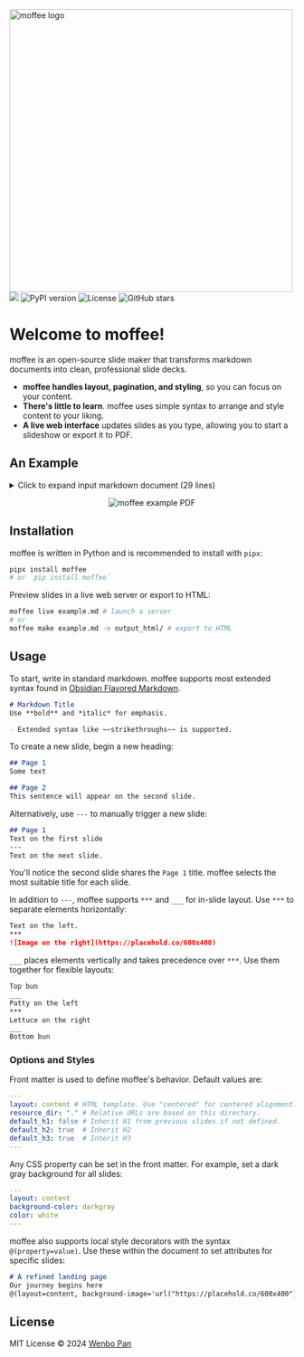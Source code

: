 <a href="https://github.com/BMPixel/moffee">
<img src="https://github.com/user-attachments/assets/37fa6c1b-df21-4df1-9ccf-6075f009c74d" alt="moffee logo" width="500">
</a>
<br>
<img src="https://github.com/bmpixel/moffee/actions/workflows/python-app-test.yaml/badge.svg"></img>
<img src="https://img.shields.io/pypi/v/moffee.svg" alt="PyPI version">
<img src="https://img.shields.io/pypi/l/moffee.svg" alt="License">
<img src="https://img.shields.io/github/stars/bmpixel/moffee.svg?style=social" alt="GitHub stars">

# Welcome to moffee!
moffee is an open-source slide maker that transforms markdown documents into clean, professional slide decks.

- **moffee handles layout, pagination, and styling**, so you can focus on your content.
- **There's little to learn**. moffee uses simple syntax to arrange and style content to your liking.
- **A live web interface** updates slides as you type, allowing you to start a slideshow or export it to PDF.

## An Example

<details>
  <summary> Click to expand input markdown document (29 lines)</summary>

```markdown
# moffee
## Make markdown ready to present
@(layout=centered)

## Why moffee?

- **80/20 Rule**[^1]: Creating slides can be time-consuming, often requiring 80% of the effort for just 20% of the outcome.
- `moffee` transforms markdown into professional presentations effortlessly.
    - Use simple markdown syntax.
    - Enjoy out-of-the-box paging and styling.
    - Easily arrange text and images.

[^1]: https://en.wikipedia.org/wiki/Pareto_principle

## Showcasing
### Style with Markdown

==Markdown== is all you need! Elements like $tex$ and `code` are rendered with elegant style.

!!! note
    moffee automatically breaks pages and chooses titles based on context.

### Media Layout

One of moffee's strengths is using dividers to organize text and images effectively.

___

- Use `---` to trigger page breaks.
- Use `***` to arrange elements horizontally.
- Use `___` to split elements vertically.

moffee automatically adjusts element sizes to accommodate large blocks of text or complex illustrations.

***

![blue coffee](coffee.png)
```
</details>

<p align="center">
  <img src="https://github.com/user-attachments/assets/b766cf39-e46c-4b7d-8dfc-bb717feba974" alt="moffee example PDF">
</p>

## Installation

moffee is written in Python and is recommended to install with `pipx`:

```bash
pipx install moffee
# or `pip install moffee`
```

Preview slides in a live web server or export to HTML:

```bash
moffee live example.md # launch a server
# or
moffee make example.md -o output_html/ # export to HTML
```


## Usage

To start, write in standard markdown. moffee supports most extended syntax found in [Obsidian Flavored Markdown](https://help.obsidian.md/Editing+and+formatting/Obsidian+Flavored+Markdown).

```markdown
# Markdown Title
Use **bold** and *italic* for emphasis.

- Extended syntax like ~~strikethroughs~~ is supported.
```

To create a new slide, begin a new heading:

```markdown
## Page 1
Some text

## Page 2
This sentence will appear on the second slide.
```

Alternatively, use `---` to manually trigger a new slide:

```markdown
## Page 1
Text on the first slide
---
Text on the next slide.
```

You'll notice the second slide shares the `Page 1` title. moffee selects the most suitable title for each slide.

In addition to `---`, moffee supports `***` and `___` for in-slide layout. Use `***` to separate elements horizontally:

```markdown
Text on the left.
***
![Image on the right](https://placehold.co/600x400)
```

`___` places elements vertically and takes precedence over `***`. Use them together for flexible layouts:

```markdown
Top bun
___
Patty on the left
***
Lettuce on the right
___
Bottom bun
```

### Options and Styles

Front matter is used to define moffee's behavior. Default values are:

```yaml
---
layout: content # HTML template. Use "centered" for centered alignment.
resource_dir: "." # Relative URLs are based on this directory.
default_h1: false # Inherit H1 from previous slides if not defined.
default_h2: true  # Inherit H2
default_h3: true  # Inherit H3
---
```

Any CSS property can be set in the front matter. For example, set a dark gray background for all slides:

```yaml
---
layout: content
background-color: darkgray
color: white
---
```

moffee also supports local style decorators with the syntax `@(property=value)`. Use these within the document to set attributes for specific slides:

```markdown
# A refined landing page
Our journey begins here
@(layout=content, background-image='url("https://placehold.co/600x400")')
```

## License

MIT License © 2024 [Wenbo Pan](https://wenbo.io)

